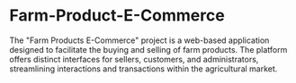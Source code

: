 # Farm-Product-E-Commerce
The "Farm Products E-Commerce" project is a web-based application designed to facilitate the buying and selling of farm products. The platform offers distinct interfaces for sellers, customers, and administrators, streamlining interactions and transactions within the agricultural market.
